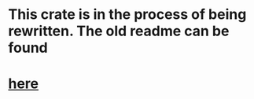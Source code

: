 # This crate is in the process of being rewritten. The old readme can be found
# [here](/diesel-rs/diesel/blob/master/diesel_codegen_old/)
